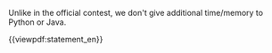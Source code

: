 Unlike in the official contest, we don't give additional time/memory to Python or Java.

{{viewpdf:statement_en}}